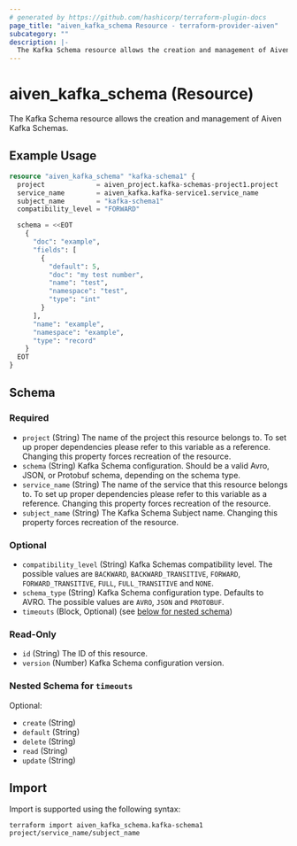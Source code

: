```yaml
---
# generated by https://github.com/hashicorp/terraform-plugin-docs
page_title: "aiven_kafka_schema Resource - terraform-provider-aiven"
subcategory: ""
description: |-
  The Kafka Schema resource allows the creation and management of Aiven Kafka Schemas.
---
```


# aiven_kafka_schema (Resource)

The Kafka Schema resource allows the creation and management of Aiven Kafka Schemas.

## Example Usage

```terraform
resource "aiven_kafka_schema" "kafka-schema1" {
  project             = aiven_project.kafka-schemas-project1.project
  service_name        = aiven_kafka.kafka-service1.service_name
  subject_name        = "kafka-schema1"
  compatibility_level = "FORWARD"

  schema = <<EOT
    {
      "doc": "example",
      "fields": [
        {
          "default": 5,
          "doc": "my test number",
          "name": "test",
          "namespace": "test",
          "type": "int"
        }
      ],
      "name": "example",
      "namespace": "example",
      "type": "record"
    }
  EOT
}
```

<!-- schema generated by tfplugindocs -->
## Schema

### Required

- `project` (String) The name of the project this resource belongs to. To set up proper dependencies please refer to this variable as a reference. Changing this property forces recreation of the resource.
- `schema` (String) Kafka Schema configuration. Should be a valid Avro, JSON, or Protobuf schema, depending on the schema type.
- `service_name` (String) The name of the service that this resource belongs to. To set up proper dependencies please refer to this variable as a reference. Changing this property forces recreation of the resource.
- `subject_name` (String) The Kafka Schema Subject name. Changing this property forces recreation of the resource.

### Optional

- `compatibility_level` (String) Kafka Schemas compatibility level. The possible values are `BACKWARD`, `BACKWARD_TRANSITIVE`, `FORWARD`, `FORWARD_TRANSITIVE`, `FULL`, `FULL_TRANSITIVE` and `NONE`.
- `schema_type` (String) Kafka Schema configuration type. Defaults to AVRO. The possible values are `AVRO`, `JSON` and `PROTOBUF`.
- `timeouts` (Block, Optional) (see [below for nested schema](#nestedblock--timeouts))

### Read-Only

- `id` (String) The ID of this resource.
- `version` (Number) Kafka Schema configuration version.

<a id="nestedblock--timeouts"></a>
### Nested Schema for `timeouts`

Optional:

- `create` (String)
- `default` (String)
- `delete` (String)
- `read` (String)
- `update` (String)

## Import

Import is supported using the following syntax:

```shell
terraform import aiven_kafka_schema.kafka-schema1 project/service_name/subject_name
```
